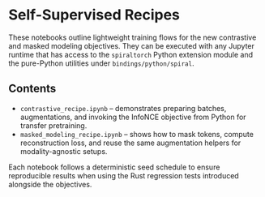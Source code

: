 # Self-Supervised Recipes

These notebooks outline lightweight training flows for the new contrastive and masked modeling
objectives. They can be executed with any Jupyter runtime that has access to the `spiraltorch`
Python extension module and the pure-Python utilities under `bindings/python/spiral`.

## Contents

- `contrastive_recipe.ipynb` – demonstrates preparing batches, augmentations, and invoking the
  InfoNCE objective from Python for transfer pretraining.
- `masked_modeling_recipe.ipynb` – shows how to mask tokens, compute reconstruction loss, and reuse
  the same augmentation helpers for modality-agnostic setups.

Each notebook follows a deterministic seed schedule to ensure reproducible results when using the
Rust regression tests introduced alongside the objectives.
